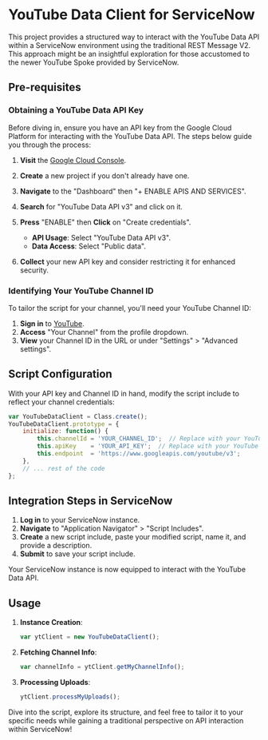 # YouTube Data Client for ServiceNow

This project provides a structured way to interact with the YouTube Data API within a ServiceNow environment using the traditional REST Message V2. This approach might be an insightful exploration for those accustomed to the newer YouTube Spoke provided by ServiceNow.

## Pre-requisites

### Obtaining a YouTube Data API Key

Before diving in, ensure you have an API key from the Google Cloud Platform for interacting with the YouTube Data API. The steps below guide you through the process:

1. **Visit** the [Google Cloud Console](https://console.cloud.google.com/).
2. **Create** a new project if you don't already have one.
3. **Navigate** to the "Dashboard" then "+ ENABLE APIS AND SERVICES".
4. **Search** for "YouTube Data API v3" and click on it.
5. **Press** "ENABLE" then **Click** on "Create credentials".
   - **API Usage**: Select "YouTube Data API v3".
   - **Data Access**: Select "Public data".

6. **Collect** your new API key and consider restricting it for enhanced security.

### Identifying Your YouTube Channel ID

To tailor the script for your channel, you'll need your YouTube Channel ID:

1. **Sign in** to [YouTube](https://www.youtube.com/).
2. **Access** "Your Channel" from the profile dropdown.
3. **View** your Channel ID in the URL or under "Settings" > "Advanced settings".

## Script Configuration

With your API key and Channel ID in hand, modify the script include to reflect your channel credentials:

```javascript
var YouTubeDataClient = Class.create();
YouTubeDataClient.prototype = {
    initialize: function() {
        this.channelId = 'YOUR_CHANNEL_ID';  // Replace with your YouTube Channel ID
        this.apiKey    = 'YOUR_API_KEY';  // Replace with your YouTube Data API Key
        this.endpoint  = 'https://www.googleapis.com/youtube/v3'; 
    },
    // ... rest of the code
};
```

## Integration Steps in ServiceNow

1. **Log in** to your ServiceNow instance.
2. **Navigate** to "Application Navigator" > "Script Includes".
3. **Create** a new script include, paste your modified script, name it, and provide a description.
4. **Submit** to save your script include.

Your ServiceNow instance is now equipped to interact with the YouTube Data API.

## Usage

1. **Instance Creation**:
   ```javascript
   var ytClient = new YouTubeDataClient();
   ```

2. **Fetching Channel Info**:
   ```javascript
   var channelInfo = ytClient.getMyChannelInfo();
   ```

3. **Processing Uploads**:
   ```javascript
   ytClient.processMyUploads();
   ```

Dive into the script, explore its structure, and feel free to tailor it to your specific needs while gaining a traditional perspective on API interaction within ServiceNow!